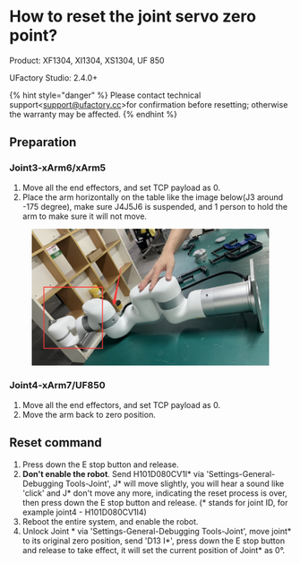 # How to reset the joint servo zero point?

Product: XF1304, XI1304, XS1304, UF 850

UFactory Studio: 2.4.0+



{% hint style="danger" %}
Please contact technical support<[support@ufactory.cc](mailto:support@ufactory.cc)>for confirmation before resetting; otherwise the warranty may be affected.
{% endhint %}



## Preparation

### Joint3-xArm6/xArm5

1. Move all the end effectors, and set TCP payload as 0.
2. Place the arm horizontally on the table like the image below(J3 around -175 degree), make sure J4J5J6 is suspended, and 1 person to hold the arm to make sure it will not move.

<figure><img src="../.gitbook/assets/image (60).png" alt=""><figcaption></figcaption></figure>

### Joint4-xArm7/UF850

1. Move all the end effectors, and set TCP payload as 0.
2. Move the arm back to zero position.

## Reset command

1. Press down the E stop button and release.
2. **Don't enable the robot**. Send H101D080CV1I\* via 'Settings-General-Debugging Tools-Joint', J\* will move slightly, you will hear a sound like 'click' and J\* don't move any more, indicating the reset process is over, then press down the E stop button and release.  (\* stands for joint ID, for example joint4 - H101D080CV1I4)
3. Reboot the entire system, and enable the robot.
4. Unlock Joint \* via 'Settings-General-Debugging Tools-Joint', move joint\* to its original zero position,  send 'D13 I\*', press down the E stop button and release to take effect, it will set the current position of Joint\* as 0°.

